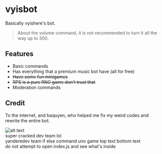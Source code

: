 # vyisbot

Basically vyishere's bot.

> About the volume command, it is not recommended to turn it all the way up to 300.

## Features

* Basic commands
* Has everything that a premium music bot have (all for free)
* ~~Have some fun minigames~~
* ~~RPS is a pure RNG game don't trust that~~
* Moderation commands

## Credit

To the internet, and baquyen, who helped me fix my weird codes and rewrite the entire bot.

![alt text](https://cdn.discordapp.com/attachments/887140495963357257/888444242840662056/unknown.png) <br />
super cracked dev team lol <br />
yanderedev team if else command uno game top text bottom text <br />
do not attempt to open index.js and see what's inside
